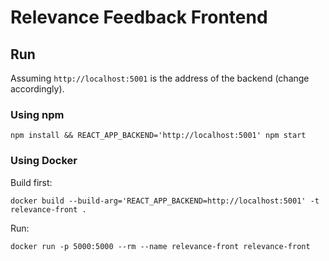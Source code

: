# Relevance Feedback Frontend

## Run

Assuming `http://localhost:5001` is the address of the backend (change accordingly).

### Using npm

`npm install && REACT_APP_BACKEND='http://localhost:5001' npm start`

### Using Docker

Build first:

`docker build --build-arg='REACT_APP_BACKEND=http://localhost:5001' -t relevance-front .`

Run:

`docker run -p 5000:5000 --rm --name relevance-front relevance-front`
